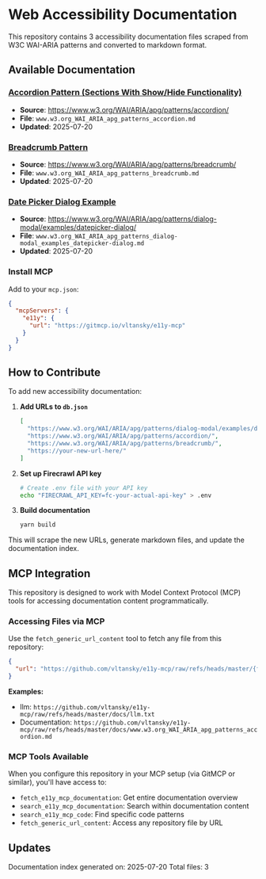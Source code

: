 # Web Accessibility Documentation

This repository contains 3 accessibility documentation files scraped from W3C WAI-ARIA patterns and converted to markdown format.

## Available Documentation

### [Accordion Pattern (Sections With Show/Hide Functionality)](https://github.com/vltansky/e11y-mcp/blob/master/docs/www.w3.org_WAI_ARIA_apg_patterns_accordion.md)
- **Source**: https://www.w3.org/WAI/ARIA/apg/patterns/accordion/
- **File**: `www.w3.org_WAI_ARIA_apg_patterns_accordion.md`
- **Updated**: 2025-07-20

### [Breadcrumb Pattern](https://github.com/vltansky/e11y-mcp/blob/master/docs/www.w3.org_WAI_ARIA_apg_patterns_breadcrumb.md)
- **Source**: https://www.w3.org/WAI/ARIA/apg/patterns/breadcrumb/
- **File**: `www.w3.org_WAI_ARIA_apg_patterns_breadcrumb.md`
- **Updated**: 2025-07-20

### [Date Picker Dialog Example](https://github.com/vltansky/e11y-mcp/blob/master/docs/www.w3.org_WAI_ARIA_apg_patterns_dialog-modal_examples_datepicker-dialog.md)
- **Source**: https://www.w3.org/WAI/ARIA/apg/patterns/dialog-modal/examples/datepicker-dialog/
- **File**: `www.w3.org_WAI_ARIA_apg_patterns_dialog-modal_examples_datepicker-dialog.md`
- **Updated**: 2025-07-20

### Install MCP

Add to your `mcp.json`:
```json
{
  "mcpServers": {
    "e11y": {
      "url": "https://gitmcp.io/vltansky/e11y-mcp"
    }
  }
}
```
## How to Contribute

To add new accessibility documentation:

1. **Add URLs to `db.json`**
   ```json
   [
     "https://www.w3.org/WAI/ARIA/apg/patterns/dialog-modal/examples/datepicker-dialog/",
     "https://www.w3.org/WAI/ARIA/apg/patterns/accordion/",
     "https://www.w3.org/WAI/ARIA/apg/patterns/breadcrumb/",
     "https://your-new-url-here/"
   ]
   ```

2. **Set up Firecrawl API key**
   ```bash
   # Create .env file with your API key
   echo "FIRECRAWL_API_KEY=fc-your-actual-api-key" > .env
   ```

3. **Build documentation**
   ```bash
   yarn build
   ```

This will scrape the new URLs, generate markdown files, and update the documentation index.

## MCP Integration

This repository is designed to work with Model Context Protocol (MCP) tools for accessing documentation content programmatically.

### Accessing Files via MCP

Use the `fetch_generic_url_content` tool to fetch any file from this repository:

```json
{
  "url": "https://github.com/vltansky/e11y-mcp/raw/refs/heads/master/{file_path}"
}
```

**Examples:**
- llm: `https://github.com/vltansky/e11y-mcp/raw/refs/heads/master/docs/llm.txt`
- Documentation: `https://github.com/vltansky/e11y-mcp/raw/refs/heads/master/docs/www.w3.org_WAI_ARIA_apg_patterns_accordion.md`
### MCP Tools Available

When you configure this repository in your MCP setup (via GitMCP or similar), you'll have access to:

- `fetch_e11y_mcp_documentation`: Get entire documentation overview
- `search_e11y_mcp_documentation`: Search within documentation content
- `search_e11y_mcp_code`: Find specific code patterns
- `fetch_generic_url_content`: Access any repository file by URL


## Updates

Documentation index generated on: 2025-07-20
Total files: 3
